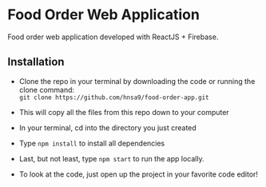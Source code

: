 # Food Order Web Application
Food order web application developed with ReactJS + Firebase.


## Installation
- Clone the repo in your terminal by downloading the code or running the clone command:  
   `git clone https://github.com/hnsa9/food-order-app.git` 
- This will copy all the files from this repo down to your computer
- In your terminal, cd into the directory you just created
- Type ```npm install``` to install all dependencies
- Last, but not least, type ```npm start``` to run the app locally.

- To look at the code, just open up the project in your favorite code editor!

